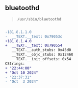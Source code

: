 ## bluetoothd

> `/usr/sbin/bluetoothd`

```diff

-181.8.1.1.0
-  __TEXT.__text: 0x79053c
+181.8.1.4.0
+  __TEXT.__text: 0x790554
   __TEXT.__auth_stubs: 0x45d0
   __TEXT.__objc_stubs: 0x12460
   __TEXT.__init_offsets: 0x54
CStrings:
+ "22:44:00"
+ "Oct 10 2024"
- "22:37:31"
- "Oct  3 2024"

```
